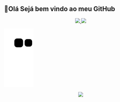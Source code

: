  ## 👋Olá Sejá bem vindo ao meu GitHub 
<div align="center">
  <a href="https://github.com/deveduu">
  <img height="180em" src="https://github-readme-stats.vercel.app/api?username=deveduu&show_icons=true&theme=chartreuse-dark&include_all_commits=true&count_private=true"/>
  <img height="180em" src="https://github-readme-stats.vercel.app/api/top-langs/?username=deveduu&layout=compact&langs_count=7&theme=chartreuse-dark"/>
</div>
  
 ![Snake animation](https://github.com/rafaballerini/rafaballerini/blob/output/github-contribution-grid-snake.svg)
  <div align="center"> 
  <a href="https://www.linkedin.com/in/eduardolink/" target="_blank"><img src="https://img.shields.io/badge/-LinkedIn-%230077B5?style=for-the-badge&logo=linkedin&logoColor=white" target="_blank"></a> 
<!---
DevEduu/DevEduu is a ✨ special ✨ repository because its `README.md` (this file) appears on your GitHub profile.
You can click the Preview link to take a look at your changes.
--->
